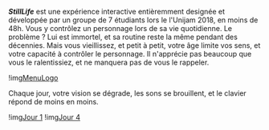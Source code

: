 


***StillLife*** est une expérience interactive entièremment designée et développée par un groupe de 7 étudiants lors le l'Unijam 2018, en moins de 48h. Vous y contrôlez un personnage lors de sa vie quotidienne. Le problème ? Lui est immortel, et sa routine reste la même pendant des décennies. Mais vous vieillissez, et petit à petit, votre âge limite vos sens, et votre capacité à contrôler le personnage. Il n'apprécie pas beaucoup que vous le ralentissiez, et ne manquera pas de vous le rappeler.

!img[MenuLogo](Capture1.PNG)


Chaque jour, votre vision se dégrade, les sons se brouillent, et le clavier répond de moins en moins.

!img[Jour 1](Capture2.PNG)    !img[Jour 4](Capture3.PNG)
